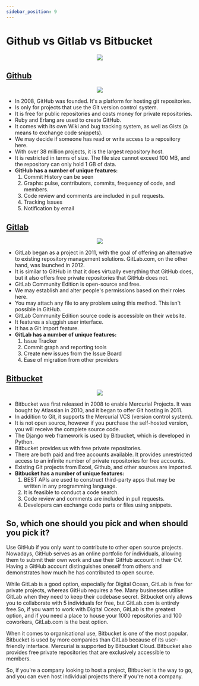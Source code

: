 ```yaml
---
sidebar_position: 9
---
```


# Github vs Gitlab vs Bitbucket

<p align="center">
  <img src="https://github.com/mayankkuthar/Reference-Images/blob/main/versus%20of%20vcs.jpg?raw=true" />
</p>

## [Github](https://github.com/)

<p align="center">
  <img src="https://github.com/mayankkuthar/Reference-Images/blob/main/github.jpg?raw=true" />
</p>


- In 2008, GitHub was founded. It's a platform for hosting git repositories.
- Is only for projects that use the Git version control system.
- It is free for public repositories and costs money for private repositories.
- Ruby and Erlang are used to create GitHub.
- It comes with its own Wiki and bug tracking system, as well as Gists (a means to exchange code snippets).
- We may decide if someone has read or write access to a repository here.
- With over 38 million projects, it is the largest repository host.
- It is restricted in terms of size. The file size cannot exceed 100 MB, and the repository can only hold 1 GB of data.
- <b>GitHub has a number of unique features:</b>
  1. Commit History can be seen
  2. Graphs: pulse, contributors, commits, frequency of code, and members.
  3. Code review and comments are included in pull requests.
  4. Tracking Issues
  5. Notification by email

## [Gitlab](https://about.gitlab.com/)

<p align="center">
  <img src="https://github.com/mayankkuthar/Reference-Images/blob/main/gitlab.png?raw=true" />
</p>


- GitLab began as a project in 2011, with the goal of offering an alternative to existing repository management solutions. GitLab.com, on the other hand, was launched in 2012.
- It is similar to GitHub in that it does virtually everything that GitHub does, but it also offers free private repositories that GitHub does not.
- GitLab Community Edition is open-source and free.
- We may establish and alter people's permissions based on their roles here.
- You may attach any file to any problem using this method. This isn't possible in GitHub.
- GitLab Community Edition source code is accessible on their website.
- It features a sluggish user interface.
- It has a Git import feature.
- <b>GitLab has a number of unique features:</b>
  1. Issue Tracker
  2. Commit graph and reporting tools
  3. Create new issues from the Issue Board
  4. Ease of migration from other providers

## [Bitbucket](https://bitbucket.org/)

<p align="center">
  <img src="https://github.com/mayankkuthar/Reference-Images/blob/main/bitbucket.jpg?raw=true" />
</p>


* Bitbucket was first released in 2008 to enable Mercurial Projects. It was bought by Atlassian in 2010, and it began to offer Git hosting in 2011.
* In addition to Git, it supports the Mercurial VCS (version control system).
* It is not open source, however if you purchase the self-hosted version, you will receive the complete source code.
* The Django web framework is used by Bitbucket, which is developed in Python.
* Bitbucket provides us with free private repositories.
* There are both paid and free accounts available. It provides unrestricted access to an infinite number of private repositories for free accounts.
* Existing Git projects from Excel, Github, and other sources are imported.
* <b>Bitbucket has a number of unique features:</b>
  1. BEST APIs are used to construct third-party apps that may be written in any programming language.
  2. It is feasible to conduct a code search.
  3. Code review and comments are included in pull requests.
  4. Developers can exchange code parts or files using snippets.


## So, which one should you pick and when should you pick it?

Use GitHub if you only want to contribute to other open source projects. Nowadays, GitHub serves as an online portfolio for individuals, allowing them to submit their own work
and use their GitHub account in their CV. Having a GitHub account distinguishes oneself from others and demonstrates how much he has contributed to open source.


While GitLab is a good option, especially for Digital Ocean, GitLab is free for private projects, whereas GitHub requires a fee. Many businesses utilise GitLab when they need 
to keep their codebase secret. Bitbucket only allows you to collaborate with 5 individuals for free, but GitLab.com is entirely free.So, if you want to work with Digital Ocean,
GitLab is the greatest option, and if you need a place to house your 1000 repositories and 100 coworkers, GitLab.com is the best option.

When it comes to organisational use, Bitbucket is one of the most popular. Bitbucket is used by more companies than GitLab because of its user-friendly interface. 
Mercurial is supported by Bitbucket Cloud. Bitbucket also provides free private repositories that are exclusively accessible to members.

So, if you're a company looking to host a project, Bitbucket is the way to go, and you can even host individual projects there if you're not a company.
